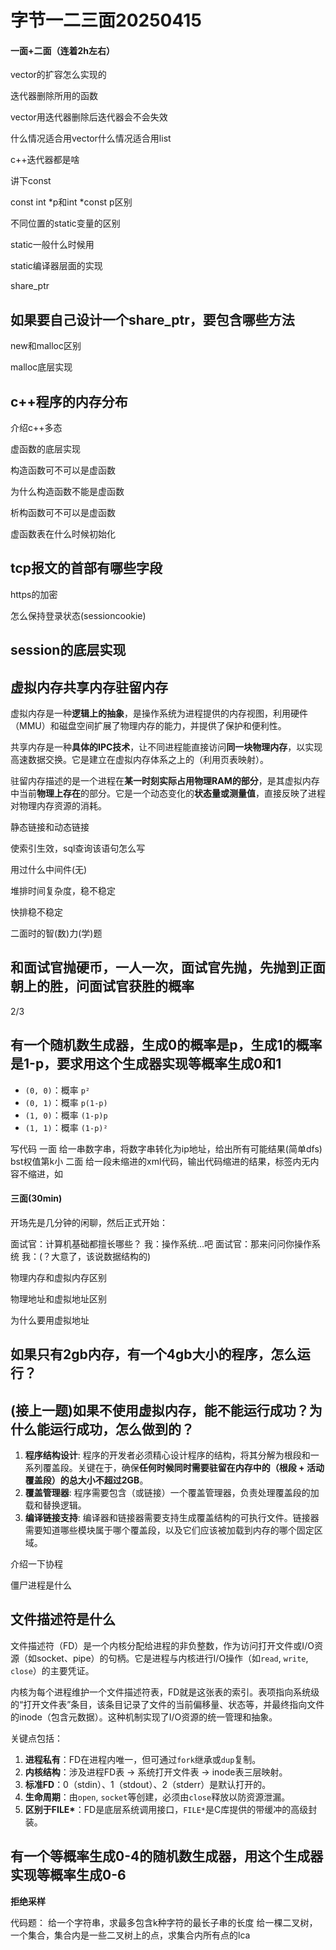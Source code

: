 # 字节一二三面20250415

#### 一面+二面（连着2h左右）


vector的扩容怎么实现的

迭代器删除所用的函数

vector用迭代器删除后迭代器会不会失效

什么情况适合用vector什么情况适合用list

c++迭代器都是啥

讲下const

const int *p和int *const p区别

不同位置的static变量的区别

static一般什么时候用

static编译器层面的实现

share_ptr

## 如果要自己设计一个share_ptr，要包含哪些方法



new和malloc区别

malloc底层实现

## c++程序的内存分布



介绍c++多态

虚函数的底层实现

构造函数可不可以是虚函数

为什么构造函数不能是虚函数

析构函数可不可以是虚函数

虚函数表在什么时候初始化

## tcp报文的首部有哪些字段



https的加密



怎么保持登录状态(sessioncookie)



## session的底层实现



## 虚拟内存共享内存驻留内存

虚拟内存是一种**逻辑上的抽象**，是操作系统为进程提供的内存视图，利用硬件（MMU）和磁盘空间扩展了物理内存的能力，并提供了保护和便利性。

共享内存是一种**具体的IPC技术**，让不同进程能直接访问**同一块物理内存**，以实现高速数据交换。它是建立在虚拟内存体系之上的（利用页表映射）。

驻留内存描述的是一个进程在**某一时刻实际占用物理RAM的部分**，是其虚拟内存中当前**物理上存在**的部分。它是一个动态变化的**状态量或测量值**，直接反映了进程对物理内存资源的消耗。



静态链接和动态链接



使索引生效，sql查询该语句怎么写



用过什么中间件(无)



堆排时间复杂度，稳不稳定



快排稳不稳定



二面时的智(数)力(学)题

## 和面试官抛硬币，一人一次，面试官先抛，先抛到正面朝上的胜，问面试官获胜的概率

2/3

## 有一个随机数生成器，生成0的概率是p，生成1的概率是1-p，要求用这个生成器实现等概率生成0和1

- `(0, 0)`：概率 `p²`
- `(0, 1)`：概率 `p(1-p)`
- `(1, 0)`：概率 `(1-p)p`
- `(1, 1)`：概率 `(1-p)²`



写代码
一面
给一串数字串，将数字串转化为ip地址，给出所有可能结果(简单dfs)
bst权值第k小
二面
给一段未缩进的xml代码，输出代码缩进的结果，标签内无内容不缩进，如

#### 三面(30min)

开场先是几分钟的闲聊，然后正式开始：

面试官：计算机基础都擅长哪些？
我：操作系统…吧
面试官：那来问问你操作系统
我：(？大意了，该说数据结构的)

物理内存和虚拟内存区别

物理地址和虚拟地址区别

为什么要用虚拟地址

## 如果只有2gb内存，有一个4gb大小的程序，怎么运行？



## (接上一题)如果不使用虚拟内存，能不能运行成功？为什么能运行成功，怎么做到的？

1. **程序结构设计**: 程序的开发者必须精心设计程序的结构，将其分解为根段和一系列覆盖段。关键在于，确保**任何时候同时需要驻留在内存中的（根段 + 活动覆盖段）的总大小不超过2GB**。
2. **覆盖管理器**: 程序需要包含（或链接）一个覆盖管理器，负责处理覆盖段的加载和替换逻辑。
3. **编译链接支持**: 编译器和链接器需要支持生成覆盖结构的可执行文件。链接器需要知道哪些模块属于哪个覆盖段，以及它们应该被加载到内存的哪个固定区域。



介绍一下协程



僵尸进程是什么



## 文件描述符是什么

文件描述符（FD）是一个内核分配给进程的非负整数，作为访问打开文件或I/O资源（如socket、pipe）的句柄。它是进程与内核进行I/O操作（如`read`, `write`, `close`）的主要凭证。

内核为每个进程维护一个文件描述符表，FD就是这张表的索引。表项指向系统级的“打开文件表”条目，该条目记录了文件的当前偏移量、状态等，并最终指向文件的inode（包含元数据）。这种机制实现了I/O资源的统一管理和抽象。

关键点包括：

1. **进程私有**：FD在进程内唯一，但可通过`fork`继承或`dup`复制。
2. **内核结构**：涉及进程FD表 -> 系统打开文件表 -> inode表三层映射。
3. **标准FD**：0（stdin）、1（stdout）、2（stderr）是默认打开的。
4. **生命周期**：由`open`, `socket`等创建，必须由`close`释放以防资源泄漏。
5. **区别于FILE\***：FD是底层系统调用接口，`FILE*`是C库提供的带缓冲的高级封装。



## 有一个等概率生成0-4的随机数生成器，用这个生成器实现等概率生成0-6

**拒绝采样**



代码题：
给一个字符串，求最多包含k种字符的最长子串的长度
给一棵二叉树，一个集合，集合内是一些二叉树上的点，求集合内所有点的lca